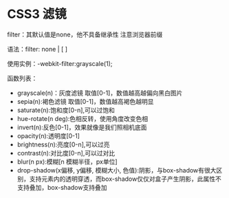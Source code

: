 # CSS3 滤镜

filter：其默认值是none，他不具备继承性 注意浏览器前缀

语法：filter: none | <filter-function > [ <filter-function> ]

使用实例：-webkit-filter:grayscale(1);

函数列表：

- grayscale(n)：灰度滤镜 取值[0-1]，数值越高越偏向黑白图片
- sepia(n):褐色滤镜 取值[0-1]，数值越高褐色越明显
- saturate(n):饱和度[0-n],可以过饱和
- hue-rotate(n deg):色相反转，使用角度改变色相
- invert(n):反色[0-1]，效果就像是我们照相机底面
- opacity(n):透明度[0-1]
- brightness(n):亮度[0-n],可以过亮
- contrast(n):对比度[0-n],可以过对比
- blur(n px):模糊[n 模糊半径，px单位]
- drop-shadow(x偏移, y偏移, 模糊大小, 色值):阴影，与box-shadow有很大区别，支持元素内的透明穿透，而box-shadow仅仅对盒子产生阴影，此属性不支持叠加，box-shadow支持叠加














